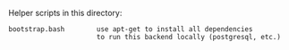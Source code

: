 Helper scripts in this directory:
```
bootstrap.bash        use apt-get to install all dependencies
                      to run this backend locally (postgresql, etc.)

```


